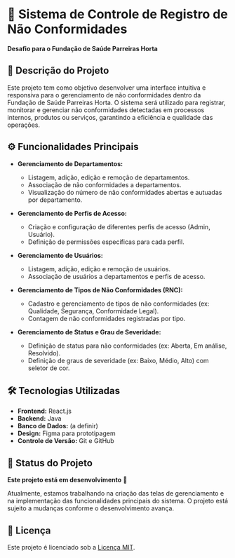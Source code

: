 # 🏥 Sistema de Controle de Registro de Não Conformidades

**Desafio para o Fundação de Saúde Parreiras Horta**

## 📄 Descrição do Projeto

Este projeto tem como objetivo desenvolver uma interface intuitiva e responsiva para o gerenciamento de não conformidades dentro da Fundação de Saúde Parreiras Horta. O sistema será utilizado para registrar, monitorar e gerenciar não conformidades detectadas em processos internos, produtos ou serviços, garantindo a eficiência e qualidade das operações.

## ⚙️ Funcionalidades Principais

- **Gerenciamento de Departamentos:**
  - Listagem, adição, edição e remoção de departamentos.
  - Associação de não conformidades a departamentos.
  - Visualização do número de não conformidades abertas e autuadas por departamento.

- **Gerenciamento de Perfis de Acesso:**
  - Criação e configuração de diferentes perfis de acesso (Admin, Usuário).
  - Definição de permissões específicas para cada perfil.

- **Gerenciamento de Usuários:**
  - Listagem, adição, edição e remoção de usuários.
  - Associação de usuários a departamentos e perfis de acesso.

- **Gerenciamento de Tipos de Não Conformidades (RNC):**
  - Cadastro e gerenciamento de tipos de não conformidades (ex: Qualidade, Segurança, Conformidade Legal).
  - Contagem de não conformidades registradas por tipo.

- **Gerenciamento de Status e Grau de Severidade:**
  - Definição de status para não conformidades (ex: Aberta, Em análise, Resolvido).
  - Definição de graus de severidade (ex: Baixo, Médio, Alto) com seletor de cor.

## 🛠️ Tecnologias Utilizadas

- **Frontend:** React.js 
- **Backend:** Java
- **Banco de Dados:**  (a definir)
- **Design:** Figma para prototipagem
- **Controle de Versão:** Git e GitHub

## 🚧 Status do Projeto

**Este projeto está em desenvolvimento** 🚧

Atualmente, estamos trabalhando na criação das telas de gerenciamento e na implementação das funcionalidades principais do sistema. O projeto está sujeito a mudanças conforme o desenvolvimento avança.


## 📜 Licença

Este projeto é licenciado sob a [Licença MIT](LICENSE).
